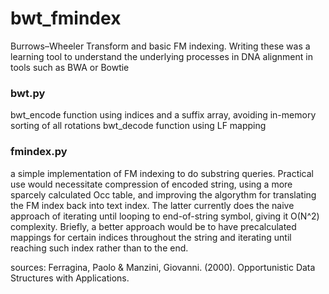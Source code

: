 # bwt_fmindex
Burrows–Wheeler Transform and basic FM indexing. Writing these was a learning tool to understand the underlying processes in DNA alignment in tools such as BWA or Bowtie


### bwt.py

bwt_encode function using indices and a suffix array, avoiding in-memory sorting of all rotations
bwt_decode function using LF mapping


### fmindex.py

a simple implementation of FM indexing to do substring queries. Practical use would necessitate compression of encoded string, using a more sparcely calculated Occ table, and improving the algorythm for translating the FM index back into text index. The latter currently does the naive approach of iterating until looping to end-of-string symbol, giving it O(N^2) complexity. Briefly, a better approach would be to have precalculated mappings for certain indices throughout the string and iterating until reaching such index rather than to the end.


sources:
Ferragina, Paolo & Manzini, Giovanni. (2000). Opportunistic Data Structures with Applications.
